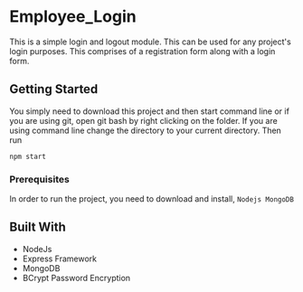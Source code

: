 # Employee_Login
This is a simple login and logout module. This can be used for any project's login purposes. This comprises of a registration form along with a login form. 

## Getting Started
You simply need to download this project and then start command line or if you are using git, open git bash by right clicking on the folder. If you are using command line change the directory to your current directory. Then run

`npm start`

### Prerequisites
In order to run the project, you need to download and install,
``
Nodejs
MongoDB
``
## Built With
- NodeJs
- Express Framework
- MongoDB
- BCrypt Password Encryption
